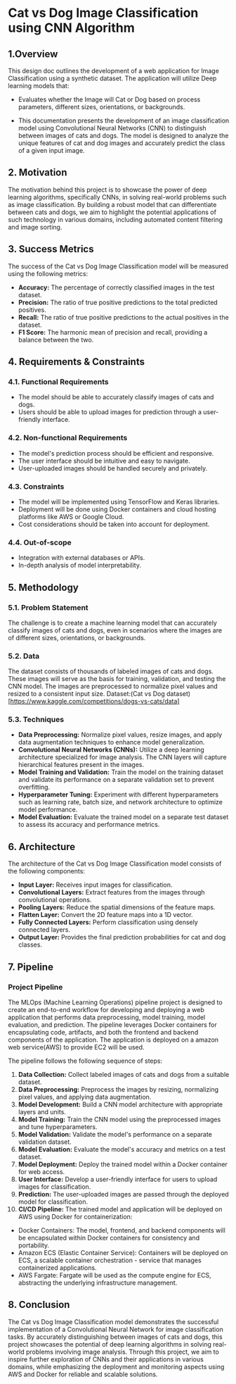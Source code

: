 # Cat vs Dog Image Classification using CNN Algorithm

## 1.Overview
This design doc outlines the development of a web application for Image Classification using a synthetic dataset. The application will utilize Deep learning models that:
- Evaluates whether the Image will Cat or Dog based on process parameters, different sizes, orientations, or backgrounds.

- This documentation presents the development of an image classification model using Convolutional Neural Networks (CNN) to distinguish between images of cats and dogs. The model is designed to analyze the unique features of cat and dog images and accurately predict the class of a given input image.

## 2. Motivation
The motivation behind this project is to showcase the power of deep learning algorithms, specifically CNNs, in solving real-world problems such as image classification. By building a robust model that can differentiate between cats and dogs, we aim to highlight the potential applications of such technology in various domains, including automated content filtering and image sorting.

## 3. Success Metrics
The success of the Cat vs Dog Image Classification model will be measured using the following metrics:

- **Accuracy:** The percentage of correctly classified images in the test dataset.
- **Precision:** The ratio of true positive predictions to the total predicted positives.
- **Recall:** The ratio of true positive predictions to the actual positives in the dataset.
- **F1 Score:** The harmonic mean of precision and recall, providing a balance between the two.

## 4. Requirements & Constraints
### 4.1. Functional Requirements
- The model should be able to accurately classify images of cats and dogs.
- Users should be able to upload images for prediction through a user-friendly interface.

### 4.2. Non-functional Requirements
- The model's prediction process should be efficient and responsive.
- The user interface should be intuitive and easy to navigate.
- User-uploaded images should be handled securely and privately.

### 4.3. Constraints
- The model will be implemented using TensorFlow and Keras libraries.
- Deployment will be done using Docker containers and cloud hosting platforms like AWS or Google Cloud.
- Cost considerations should be taken into account for deployment.

### 4.4. Out-of-scope
- Integration with external databases or APIs.
- In-depth analysis of model interpretability.

## 5. Methodology
### 5.1. Problem Statement
The challenge is to create a machine learning model that can accurately classify images of cats and dogs, even in scenarios where the images are of different sizes, orientations, or backgrounds.

### 5.2. Data
The dataset consists of thousands of labeled images of cats and dogs. These images will serve as the basis for training, validation, and testing the CNN model. The images are preprocessed to normalize pixel values and resized to a consistent input size.
Dataset:(Cat vs Dog dataset)[https://www.kaggle.com/competitions/dogs-vs-cats/data]

### 5.3. Techniques
- **Data Preprocessing:** Normalize pixel values, resize images, and apply data augmentation techniques to enhance model generalization.
- **Convolutional Neural Networks (CNNs):** Utilize a deep learning architecture specialized for image analysis. The CNN layers will capture hierarchical features present in the images.
- **Model Training and Validation:** Train the model on the training dataset and validate its performance on a separate validation set to prevent overfitting.
- **Hyperparameter Tuning:** Experiment with different hyperparameters such as learning rate, batch size, and network architecture to optimize model performance.
- **Model Evaluation:** Evaluate the trained model on a separate test dataset to assess its accuracy and performance metrics.

## 6. Architecture
The architecture of the Cat vs Dog Image Classification model consists of the following components:

- **Input Layer:** Receives input images for classification.
- **Convolutional Layers:** Extract features from the images through convolutional operations.
- **Pooling Layers:** Reduce the spatial dimensions of the feature maps.
- **Flatten Layer:** Convert the 2D feature maps into a 1D vector.
- **Fully Connected Layers:** Perform classification using densely connected layers.
- **Output Layer:** Provides the final prediction probabilities for cat and dog classes.

## 7. Pipeline
### Project Pipeline
The MLOps (Machine Learning Operations) pipeline project is designed to create an end-to-end workflow for developing and deploying a web application that performs data preprocessing, model training, model evaluation, and prediction. The pipeline leverages Docker containers for encapsulating code, artifacts, and both the frontend and backend components of the application. The application is deployed on a amazon web service(AWS) to provide EC2 will be used.

The pipeline follows the following sequence of steps:

1. **Data Collection:** Collect labeled images of cats and dogs from a suitable dataset.
2. **Data Preprocessing:** Preprocess the images by resizing, normalizing pixel values, and applying data augmentation.
3. **Model Development:** Build a CNN model architecture with appropriate layers and units.
4. **Model Training:** Train the CNN model using the preprocessed images and tune hyperparameters.
5. **Model Validation:** Validate the model's performance on a separate validation dataset.
6. **Model Evaluation:** Evaluate the model's accuracy and metrics on a test dataset.
7. **Model Deployment:** Deploy the trained model within a Docker container for web access.
8. **User Interface:** Develop a user-friendly interface for users to upload images for classification.
9. **Prediction:** The user-uploaded images are passed through the deployed model for classification.
10. **CI/CD Pipeline:** The trained model and application will be deployed on AWS using Docker for containerization:

- Docker Containers: The model, frontend, and backend components will be encapsulated within Docker containers for consistency and portability.
- Amazon ECS (Elastic Container Service): Containers will be deployed on ECS, a scalable container orchestration - service that manages containerized applications.
- AWS Fargate: Fargate will be used as the compute engine for ECS, abstracting the underlying infrastructure management.

## 8. Conclusion
The Cat vs Dog Image Classification model demonstrates the successful implementation of a Convolutional Neural Network for image classification tasks. By accurately distinguishing between images of cats and dogs, this project showcases the potential of deep learning algorithms in solving real-world problems involving image analysis. Through this project, we aim to inspire further exploration of CNNs and their applications in various domains, while emphasizing the deployment and monitoring aspects using AWS and Docker for reliable and scalable solutions.
